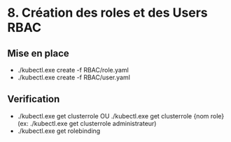 # 8. Création des roles et des Users RBAC

##  Mise en place

- ./kubectl.exe create -f RBAC/role.yaml
- ./kubectl.exe create -f RBAC/user.yaml

## Verification

- ./kubectl.exe get clusterrole OU ./kubectl.exe get clusterrole {nom role} (ex: ./kubectl.exe get clusterrole administrateur)
- ./kubectl.exe get rolebinding
